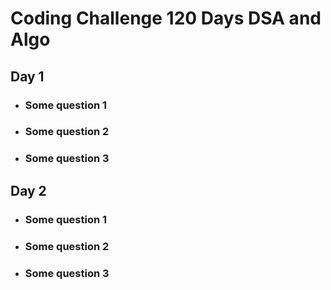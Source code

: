 

# Coding Challenge 120 Days DSA and Algo

## Day 1
- ### Some question 1
- ### Some question 2
- ### Some question 3

## Day 2
- ### Some question 1
- ### Some question 2
- ### Some question 3